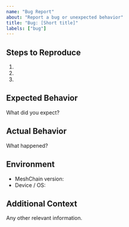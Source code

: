 ```yaml
---
name: "Bug Report"
about: "Report a bug or unexpected behavior"
title: "Bug: [Short title]"
labels: ["bug"]
---
```


## Steps to Reproduce
1.
2.
3.

## Expected Behavior
What did you expect?

## Actual Behavior
What happened?

## Environment
- MeshChain version:
- Device / OS:

## Additional Context
Any other relevant information.
